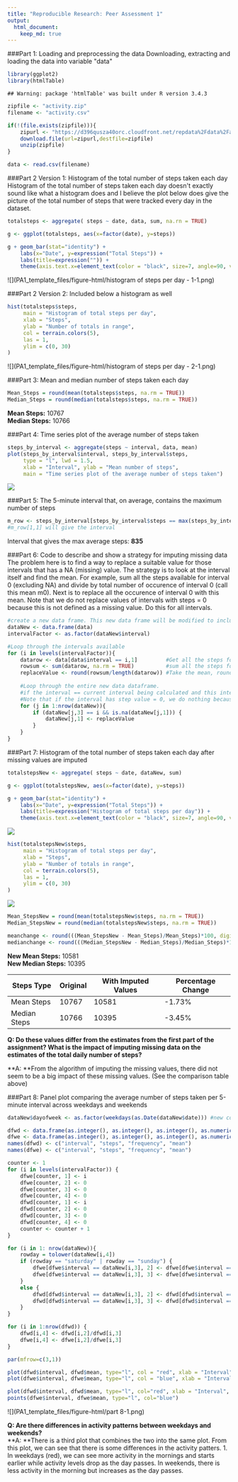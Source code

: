 ```yaml
---
title: "Reproducible Research: Peer Assessment 1"
output: 
  html_document:
    keep_md: true
---
```



###Part 1: Loading and preprocessing the data
Downloading, extracting and loading the data into variable "data"

```r
library(ggplot2)
library(htmlTable)
```

```
## Warning: package 'htmlTable' was built under R version 3.4.3
```

```r
zipfile <- "activity.zip"
filename <- "activity.csv"

if(!(file.exists(zipfile))){
    zipurl <- "https://d396qusza40orc.cloudfront.net/repdata%2Fdata%2Factivity.zip"
    download.file(url=zipurl,destfile=zipfile)
    unzip(zipfile) 
}

data <- read.csv(filename)
```

###Part 2 Version 1: Histogram of the total number of steps taken each day
Histogram of the total number of steps taken each day doesn't exactly sound like what a histogram does and I believe the plot below does give the picture of the total number of steps that were tracked every day in the dataset.


```r
totalsteps <- aggregate( steps ~ date, data, sum, na.rn = TRUE)

g <- ggplot(totalsteps, aes(x=factor(date), y=steps))

g + geom_bar(stat="identity") + 
    labs(x="Date", y=expression("Total Steps")) + 
    labs(title=expression("")) + 
    theme(axis.text.x=element_text(color = "black", size=7, angle=90, vjust=.8, hjust=0.8))
```

![](PA1_template_files/figure-html/histogram of steps per day - 1-1.png)<!-- -->

###Part 2 Version 2: Included below a histogram as well

```r
hist(totalsteps$steps,
     main = "Histogram of total steps per day",
     xlab = "Steps",
     ylab = "Number of totals in range",
     col = terrain.colors(5),
     las = 1,
     ylim = c(0, 30)
)
```

![](PA1_template_files/figure-html/histogram of steps per day - 2-1.png)<!-- -->

###Part 3: Mean and median number of steps taken each day

```r
Mean_Steps = round(mean(totalsteps$steps, na.rm = TRUE))
Median_Steps = round(median(totalsteps$steps, na.rm = TRUE))
```
**Mean Steps:** 10767  
**Median Steps:** 10766

###Part 4: Time series plot of the average number of steps taken

```r
steps_by_interval <- aggregate(steps ~ interval, data, mean)
plot(steps_by_interval$interval, steps_by_interval$steps, 
     type = "l", lwd = 1.5, 
     xlab = "Interval", ylab = "Mean number of steps",
     main = "Time series plot of the average number of steps taken")
```

![](PA1_template_files/figure-html/unnamed-chunk-1-1.png)<!-- -->

###Part 5: The 5-minute interval that, on average, contains the maximum number of steps

```r
m_row <- steps_by_interval[steps_by_interval$steps == max(steps_by_interval$steps), ]
#m_row[1,1] will give the interval
```
Interval that gives the max average steps: **835**


###Part 6: Code to describe and show a strategy for imputing missing data
The problem here is to find a way to replace a suitable value for those intervals that has a NA (missing) value. The strategy is to look at the interval itself and find the mean. For example, sum all the steps available for interval 0 (excluding NA) and divide by total number of occurence of interval 0 (call this mean m0). Next is to replace all the occurence of interval 0 with this mean. Note that we do not replace values of intervals with steps = 0 because this is not defined as a missing value. Do this for all intervals.


```r
#create a new data frame. This new data frame will be modified to include the imputed values
dataNew <- data.frame(data)
intervalFactor <- as.factor(dataNew$interval)

#Loop through the intervals available
for (i in levels(intervalFactor)){ 
    datarow <- data[data$interval == i,1]         #Get all the steps for interval i e.g. across the two months
    rowsum <- sum(datarow, na.rm = TRUE)          #sum all the steps for interval i, removing NA values
    replaceValue <- round(rowsum/length(datarow)) #Take the mean, round the value to a whole number
    
    #Loop through the entire new data dataframe.
    #if the interval == current interval being calculated and this interval is not NA Replace with the calculated mean.
    #Note that if the interval has step value = 0, we do nothing because it's not considered missing
    for (j in 1:nrow(dataNew)){
        if (dataNew[j,3] == i && is.na(dataNew[j,1])) {
            dataNew[j,1] <- replaceValue
        }
    }
}
```

###Part 7: Histogram of the total number of steps taken each day after missing values are imputed

```r
totalstepsNew <- aggregate( steps ~ date, dataNew, sum)

g <- ggplot(totalstepsNew, aes(x=factor(date), y=steps))

g + geom_bar(stat="identity") + 
    labs(x="Date", y=expression("Total Steps")) + 
    labs(title=expression("Histogram of total steps per day")) + 
    theme(axis.text.x=element_text(color = "black", size=7, angle=90, vjust=.8, hjust=0.8))
```

![](PA1_template_files/figure-html/unnamed-chunk-2-1.png)<!-- -->

```r
hist(totalstepsNew$steps,
     main = "Histogram of total steps per day",
     xlab = "Steps",
     ylab = "Number of totals in range",
     col = terrain.colors(5),
     las = 1,
     ylim = c(0, 30)
)
```

![](PA1_template_files/figure-html/unnamed-chunk-2-2.png)<!-- -->

```r
Mean_StepsNew = round(mean(totalstepsNew$steps, na.rm = TRUE))
Median_StepsNew = round(median(totalstepsNew$steps, na.rm = TRUE))

meanchange <- round(((Mean_StepsNew - Mean_Steps)/Mean_Steps)*100, digits = 2)
medianchange <- round(((Median_StepsNew - Median_Steps)/Median_Steps)*100, digits = 2)
```


**New Mean Steps:** 10581  
**New Median Steps:** 10395

Steps Type    | Original                       | With Imputed Values                | Percentage Change 
------------- | ----------------               | --------------------               | ----------
Mean Steps    | 10767   | 10581    | -1.73% 
Median Steps  | 10766 | 10395  | -3.45%

**Q:  Do these values differ from the estimates from the first part of the assignment? What is the impact of imputing missing data on the estimates of the total daily number of steps?**

**A: **From the algorithm of imputing the missing values, there did not seem to be a big impact of these missing values. (See the comparison table above)

###Part 8: Panel plot comparing the average number of steps taken per 5-minute interval across weekdays and weekends

```r
dataNew$dayofweek <- as.factor(weekdays(as.Date(dataNew$date))) #new column to indicate which day

dfwd <- data.frame(as.integer(), as.integer(), as.integer(), as.numeric()) #initial
dfwe <- data.frame(as.integer(), as.integer(), as.integer(), as.numeric())
names(dfwd) <- c("interval", "steps", "frequency", "mean")    
names(dfwe) <- c("interval", "steps", "frequency", "mean")

counter <- 1
for (i in levels(intervalFactor)) {
    dfwe[counter, 1] <- i
    dfwe[counter, 2] <- 0
    dfwe[counter, 3] <- 0
    dfwe[counter, 4] <- 0
    dfwd[counter, 1] <- i
    dfwd[counter, 2] <- 0
    dfwd[counter, 3] <- 0
    dfwd[counter, 4] <- 0
    counter <- counter + 1
}

for (i in 1: nrow(dataNew)){
    rowday = tolower(dataNew[i,4])
    if (rowday == "saturday" | rowday == "sunday") {
        dfwe[dfwe$interval == dataNew[i,3], 2] <- dfwe[dfwe$interval == dataNew[i,3], 2] + dataNew[i,1]
        dfwe[dfwe$interval == dataNew[i,3], 3] <- dfwe[dfwe$interval == dataNew[i,3], 3] + 1
    }
    else {
        dfwd[dfwd$interval == dataNew[i,3], 2] <- dfwd[dfwd$interval == dataNew[i,3], 2] + dataNew[i,1]
        dfwd[dfwd$interval == dataNew[i,3], 3] <- dfwd[dfwd$interval == dataNew[i,3], 3] + 1
    }
}

for (i in 1:nrow(dfwd)) {
    dfwd[i,4] <- dfwd[i,2]/dfwd[i,3]
    dfwe[i,4] <- dfwe[i,2]/dfwe[i,3]
}

par(mfrow=c(3,1))

plot(dfwd$interval, dfwd$mean, type="l", col = "red", xlab = "Interval", ylab = "Mean Steps", main = "Weekday Trend")
plot(dfwe$interval, dfwe$mean, type="l", col = "blue", xlab = "Interval", ylab = "Mean Steps", main = "Weekend Trend")

plot(dfwd$interval, dfwd$mean, type="l", col="red", xlab = "Interval", ylab = "Mean Steps", main = "Combined Plot")
points(dfwe$interval, dfwe$mean, type="l", col="blue")
```

![](PA1_template_files/figure-html/part 8-1.png)<!-- -->

**Q: Are there differences in activity patterns between weekdays and weekends?**    
**A: **There is a third plot that combines the two into the same plot. From this plot, we can see that there is some differences in the activity patters. 1. In weekdays (red), we can see more activity in the mornings and starts earlier while activity levels drop as the day passes. In weekends, there is less activity in the morning but increases as the day passes.
